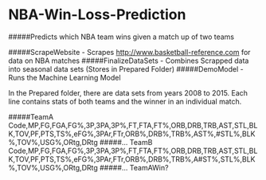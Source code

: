 # NBA-Win-Loss-Prediction
#####Predicts which NBA team wins given a match up of two teams

#####ScrapeWebsite - Scrapes http://www.basketball-reference.com for data on NBA matches
#####FinalizeDataSets - Combines Scrapped data into seasonal data sets (Stores in Prepared Folder)
#####DemoModel - Runs the Machine Learning Model

In the Prepared folder, there are data sets from years 2008 to 2015. Each line contains stats of both teams and the winner in an individual match.

#####TeamA Code,MP,FG,FGA,FG%,3P,3PA,3P%,FT,FTA,FT%,ORB,DRB,TRB,AST,STL,BLK,TOV,PF,PTS,TS%,eFG%,3PAr,FTr,ORB%,DRB%,TRB%,AST%,#STL%,BLK%,TOV%,USG%,ORtg,DRtg
#####... TeamB Code,MP,FG,FGA,FG%,3P,3PA,3P%,FT,FTA,FT%,ORB,DRB,TRB,AST,STL,BLK,TOV,PF,PTS,TS%,eFG%,3PAr,FTr,ORB%,DRB%,TRB%,A#ST%,STL%,BLK%,TOV%,USG%,ORtg,DRtg
#####... TeamAWin?
